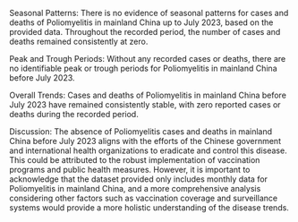 Seasonal Patterns: There is no evidence of seasonal patterns for cases and deaths of Poliomyelitis in mainland China up to July 2023, based on the provided data. Throughout the recorded period, the number of cases and deaths remained consistently at zero.

Peak and Trough Periods: Without any recorded cases or deaths, there are no identifiable peak or trough periods for Poliomyelitis in mainland China before July 2023.

Overall Trends: Cases and deaths of Poliomyelitis in mainland China before July 2023 have remained consistently stable, with zero reported cases or deaths during the recorded period.

Discussion: The absence of Poliomyelitis cases and deaths in mainland China before July 2023 aligns with the efforts of the Chinese government and international health organizations to eradicate and control this disease. This could be attributed to the robust implementation of vaccination programs and public health measures. However, it is important to acknowledge that the dataset provided only includes monthly data for Poliomyelitis in mainland China, and a more comprehensive analysis considering other factors such as vaccination coverage and surveillance systems would provide a more holistic understanding of the disease trends.